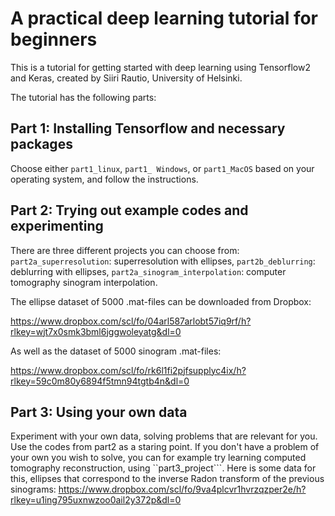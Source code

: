 # A practical deep learning tutorial for beginners
This is a tutorial for getting started with deep learning using Tensorflow2 and Keras, created by Siiri Rautio, University of Helsinki.

The tutorial has the following parts:

## Part 1: Installing Tensorflow and necessary packages
Choose either ```part1_linux```, ```part1_ Windows```, or ```part1_MacOS``` based on your operating system, and follow the instructions.

## Part 2: Trying out example codes and experimenting
There are three different projects you can choose from:
```part2a_superresolution```: superresolution with ellipses, 
```part2b_deblurring```: deblurring with ellipses, 
```part2a_sinogram_interpolation```: computer tomography sinogram interpolation.

The ellipse dataset of 5000 .mat-files can be downloaded from Dropbox:

https://www.dropbox.com/scl/fo/04arl587arlobt57iq9rf/h?rlkey=wjt7x0smk3bml6jggwoleyatg&dl=0

As well as the dataset of 5000 sinogram .mat-files:

https://www.dropbox.com/scl/fo/rk6l1fi2pjfsupplyc4ix/h?rlkey=59c0m80y6894f5tmn94tgtb4n&dl=0

## Part 3: Using your own data
Experiment with your own data, solving problems that are relevant for you. Use the codes from part2 as a staring point. 
If you don't have a problem of your own you wish to solve, you can for example try learning computed tomography reconstruction, using ``part3_project```. 
Here is some data for this, ellipses that correspond to the inverse Radon transform of the previous sinograms:
https://www.dropbox.com/scl/fo/9va4plcvr1hvrzqzper2e/h?rlkey=u1ing795uxnwzoo0ail2y372p&dl=0
